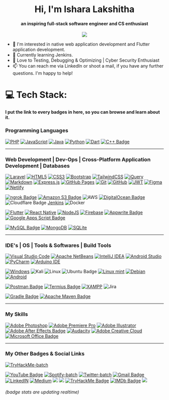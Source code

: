 <!-- -
isharax9/isharax9 is a ✨ special ✨ repository because its `README.md` (this file) appears on your GitHub profile.
You can click the Preview link to take a look at your changes.
- -->

<div align="center">
  <h1> Hi, I'm Ishara Lakshitha</h1>
  <h4 align="center">an inspiring full-stack software engineer and CS enthusiast</h4>
</div>

<div align="center">

[![](https://komarev.com/ghpvc/?username=isharax9&label=Github%20Profile%20Views&color=0080ff&style=for-the-badge)](https://github.com/isharax9)

</div>

- 👀 I'm interested in native web application development and Flutter application development. 
- 🌱 Currently learning Jenkins.
- 💞️ Love to Testing, Debugging & Optimizing | Cyber Security Enthusiast
- 📫 You can reach me via LinkedIn or shoot a mail, if you have any further questions. I'm happy to help!

<!-- 
[![Top Langs](https://github-readme-stats.vercel.app/api/top-langs/?username=isharax9&layout=compact&theme=dark)](https://github.com/isharax9) . [![GitHub Readme Streak Stats](https://github-readme-streak-stats.herokuapp.com/?user=isharax9&layout=compact&theme=dark)](https://github.com/isharax9) -->

<!-- <div align="center">


[![Repos Badge](https://badges.pufler.dev/repos/isharax9)](https://badges.pufler.dev) .
[![Commits Badge](https://badges.pufler.dev/commits/monthly/isharax9)](https://github.com/isharax9)
</div> -->


# 💻 Tech Stack:

 **I put the link to every badges in here, so you can browse and learn about it.**

### Programming Languages

[![PHP](https://img.shields.io/badge/php-%23777BB4.svg?style=for-the-badge&logo=php&logoColor=white)](https://www.php.net/)
[![JavaScript](https://img.shields.io/badge/javascript-%23323330.svg?style=for-the-badge&logo=javascript&logoColor=%23F7DF1E)](https://developer.mozilla.org/en-US/docs/Web/JavaScript)
[![Java](https://img.shields.io/badge/Java-ED8B00?style=for-the-badge&logo=openjdk&logoColor=white)](https://www.java.com/)
[![Python](https://img.shields.io/badge/python-3670A0?style=for-the-badge&logo=python&logoColor=ffdd54)](https://www.python.org/)
[![Dart](https://img.shields.io/badge/Dart-0175C2?style=for-the-badge&logo=dart&logoColor=white)](https://dart.dev/)
[![C++ Badge](https://img.shields.io/badge/C%2B%2B-00599C?logo=cplusplus&logoColor=fff&style=for-the-badge)](https://isocpp.org/)



---

### Web Development | Dev-Ops | Cross-Platform Application Development | Databases

[![Laravel](https://img.shields.io/badge/laravel-%23FF2D20.svg?style=for-the-badge&logo=laravel&logoColor=white)](https://laravel.com/)
[![HTML5](https://img.shields.io/badge/html5-%23E34F26.svg?style=for-the-badge&logo=html5&logoColor=white)](https://developer.mozilla.org/en-US/docs/Web/HTML)
[![CSS3](https://img.shields.io/badge/css3-%231572B6.svg?style=for-the-badge&logo=css3&logoColor=white)](https://www.w3.org/Style/CSS/)
[![Bootstrap](https://img.shields.io/badge/bootstrap-%23563D7C.svg?style=for-the-badge&logo=bootstrap&logoColor=white)](https://getbootstrap.com/)
[![TailwindCSS](https://img.shields.io/badge/tailwindcss-%2338B2AC.svg?style=for-the-badge&logo=tailwind-css&logoColor=white)](https://tailwindcss.com/)
[![jQuery](https://img.shields.io/badge/jQuery-0769AD?style=for-the-badge&logo=jquery&logoColor=white)](https://jquery.com/)
[![Markdown](https://img.shields.io/badge/Markdown-000000?style=for-the-badge&logo=markdown&logoColor=white)](https://daringfireball.net/projects/markdown/)
[![Express.js](https://img.shields.io/badge/express.js-%23404d59.svg?style=for-the-badge&logo=express&logoColor=%2361DAFB)](https://expressjs.com/)
[![GitHub Pages](https://img.shields.io/badge/github%20pages-121013?style=for-the-badge&logo=github&logoColor=white)](https://pages.github.com/)
[![Git](https://img.shields.io/badge/GIT-E44C30?style=for-the-badge&logo=git&logoColor=white)](https://git-scm.com/)
[![GitHub](https://img.shields.io/badge/GitHub-100000?style=for-the-badge&logo=github&logoColor=white)](https://github.com/)
[![JWT](https://img.shields.io/badge/JWT-black?style=for-the-badge&logo=JSON%20web%20tokens)](https://jwt.io/)
[![Figma](https://img.shields.io/badge/Figma-F24E1E?style=for-the-badge&logo=figma&logoColor=white)](https://www.figma.com/)
[![Netlify](https://img.shields.io/badge/netlify-%23000000?style=for-the-badge&logo=netlify&logoColor=#00C7B7)](https://www.netlify.com/)



[![ngrok Badge](https://img.shields.io/badge/ngrok-1F1E37?logo=ngrok&logoColor=fff&style=for-the-badge)](https://ngrok.com/)
[![Amazon S3 Badge](https://img.shields.io/badge/Amazon%20S3-569A31?logo=amazons3&logoColor=fff&style=for-the-badge)](https://aws.amazon.com/s3/)
![AWS](https://img.shields.io/badge/AWS-%23FF9900.svg?style=for-the-badge&logo=amazon-aws&logoColor=white)
[![DigitalOcean Badge](https://img.shields.io/badge/Digital_Ocean-0080FF?style=for-the-badge&logo=DigitalOcean&logoColor=white)](https://www.digitalocean.com/)
![Cloudflare Badge](https://img.shields.io/badge/Cloudflare-F38020?logo=cloudflare&logoColor=fff&style=for-the-badge)
[Jenkins](https://img.shields.io/badge/jenkins-%232C5263.svg?style=for-the-badge&logo=jenkins&logoColor=white)
![Docker](https://img.shields.io/badge/docker-%230db7ed.svg?style=for-the-badge&logo=docker&logoColor=white)



[![Flutter](https://img.shields.io/badge/Flutter-02569B?style=for-the-badge&logo=flutter&logoColor=white)](https://flutter.dev/)
[![React Native](https://img.shields.io/badge/React_Native-20232A?style=for-the-badge&logo=react&logoColor=61DAFB)](https://reactnative.dev/)
[![NodeJS](https://img.shields.io/badge/node.js-6DA55F?style=for-the-badge&logo=node.js&logoColor=white)](https://nodejs.org/)
[![Firebase](https://img.shields.io/badge/firebase-%23039BE5.svg?style=for-the-badge&logo=firebase)](https://firebase.google.com/)
[![Appwrite Badge](https://img.shields.io/badge/Appwrite-F02E65?logo=appwrite&logoColor=fff&style=for-the-badge)](https://appwrite.io/)
[![Google Apps Script Badge](https://img.shields.io/badge/Google%20Apps%20Script-4285F4?logo=googleappsscript&logoColor=fff&style=for-the-badge)](https://developers.google.com/apps-script/) 




[![MySQL Badge](https://img.shields.io/badge/MySQL-4479A1?logo=mysql&logoColor=fff&style=for-the-badge)](https://www.mysql.com/)
[![MongoDB](https://img.shields.io/badge/MongoDB-%234ea94b.svg?style=for-the-badge&logo=mongodb&logoColor=white)](https://www.mongodb.com/)
[![SQLite](https://img.shields.io/badge/SQLite-07405E?style=for-the-badge&logo=sqlite&logoColor=white)](https://www.sqlite.org/)




---


### IDE's | OS | Tools & Softwares | Build Tools 

[![Visual Studio Code](https://img.shields.io/badge/Visual_Studio_Code-0078D4?style=for-the-badge&logo=visual%20studio%20code&logoColor=white)](https://code.visualstudio.com/)
[![Apache NetBeans](https://img.shields.io/badge/apache%20netbeans-1B6AC6?style=for-the-badge&logo=apache%20netbeans%20IDE&logoColor=white)](https://netbeans.apache.org/)
[![IntelliJ IDEA](https://img.shields.io/badge/IntelliJ_IDEA-000000.svg?style=for-the-badge&logo=intellij-idea&logoColor=white)](https://www.jetbrains.com/idea/)
[![Android Studio](https://img.shields.io/badge/Android_Studio-3DDC84?style=for-the-badge&logo=android-studio&logoColor=white)](https://developer.android.com/studio)
[![PyCharm](https://img.shields.io/badge/PyCharm-000000.svg?style=for-the-badge&logo=PyCharm&logoColor=white)](https://www.jetbrains.com/pycharm/)
[![Arduino IDE](https://img.shields.io/badge/Arduino_IDE-00979D?style=for-the-badge&logo=arduino&logoColor=white)](https://www.arduino.cc/en/software)


[![Windows](https://img.shields.io/badge/Windows-0078D6?style=for-the-badge&logo=windows&logoColor=white)](https://www.microsoft.com/windows/)
![Kali](https://img.shields.io/badge/Kali-268BEE?style=for-the-badge&logo=kalilinux&logoColor=white)
![Linux](https://img.shields.io/badge/Linux-FCC624?style=for-the-badge&logo=linux&logoColor=black)
![Ubuntu Badge](https://img.shields.io/badge/Ubuntu-E95420?logo=ubuntu&logoColor=fff&style=for-the-badge)
[![Linux mint](https://img.shields.io/badge/Linux_Mint-87CF3E?style=for-the-badge&logo=linux-mint&logoColor=white)](https://linuxmint.com/)
[![Debian](https://img.shields.io/badge/Debian-A81D33?style=for-the-badge&logo=debian&logoColor=white)](https://www.debian.org/)
[![Android](https://img.shields.io/badge/Android-3DDC84?style=for-the-badge&logo=android&logoColor=white)](https://www.android.com/)


[![Postman Badge](https://img.shields.io/badge/Postman-FF6C37?logo=postman&logoColor=fff&style=for-the-badge)](https://www.postman.com/)
[![Termius Badge](https://img.shields.io/badge/Termius-000?logo=termius&logoColor=fff&style=for-the-badge)](https://termius.com/)
[![XAMPP](https://img.shields.io/badge/XAMPP-F37623?style=for-the-badge&logo=xampp&logoColor=white)](https://www.apachefriends.org/index.html)
![Jira](https://img.shields.io/badge/jira-%230A0FFF.svg?style=for-the-badge&logo=jira&logoColor=white)


[![Gradle Badge](https://img.shields.io/badge/Gradle-02303A?logo=gradle&logoColor=fff&style=for-the-badge)](https://gradle.org/)
[![Apache Maven Badge](https://img.shields.io/badge/Apache%20Maven-C71A36?logo=apachemaven&logoColor=fff&style=for-the-badge)](https://maven.apache.org/)




---


### My Skills 

[![Adobe Photoshop](https://img.shields.io/badge/Adobe%20Photoshop-31A8FF?style=for-the-badge&logo=Adobe%20Photoshop&logoColor=black)](https://www.adobe.com/products/photoshop.html)
[![Adobe Premiere Pro](https://img.shields.io/badge/Adobe%20Premiere%20Pro-9999FF?style=for-the-badge&logo=Adobe%20Premiere%20Pro&logoColor=white)](https://www.adobe.com/products/premiere.html)
[![Adobe Illustrator](https://img.shields.io/badge/Adobe%20Illustrator-FF9A00?style=for-the-badge&logo=adobe%20illustrator&logoColor=white)](https://www.adobe.com/products/illustrator.html)
[![Adobe After Effects Badge](https://img.shields.io/badge/Adobe%20After%20Effects-99F?logo=adobeaftereffects&logoColor=fff&style=for-the-badge)](https://www.adobe.com/products/aftereffects.html)
[![Audacity](https://img.shields.io/badge/Audacity-0000CC?style=for-the-badge&logo=audacity&logoColor=white)](https://www.audacityteam.org/)
[![Adobe Creative Cloud](https://img.shields.io/badge/Adobe%20Creative%20Cloud-DA1F26?logo=adobecreativecloud&logoColor=fff&style=for-the-badge)](https://www.adobe.com/creativecloud.html)
[![Microsoft Office Badge](https://img.shields.io/badge/Microsoft%20Office-D83B01?logo=microsoftoffice&logoColor=fff&style=for-the-badge)](https://www.microsoft.com/en-us/microsoft-365/get-started-with-office-2019)





---

### My Other Badges & Social Links


[![TryHackMe-batch](https://tryhackme-badges.s3.amazonaws.com/macknight141.png)](https://tryhackme.com/p/macknight141)


[![YouTube Badge](https://img.shields.io/badge/YouTube-F00?logo=youtube&logoColor=fff&style=for-the-badge)](https://www.youtube.com/@macstudyroom)
[![Spotify-batch](https://img.shields.io/badge/Spotify-1ED760?&style=for-the-badge&logo=spotify&logoColor=white)](https://open.spotify.com/user/aclfdgel1ubi2fmatnhfx2pix)
[![Twitter-batch](https://img.shields.io/badge/Twitter-1DA1F2?style=for-the-badge&logo=twitter&logoColor=white)](https://twitter.com/isharax9)
[![Gmail Badge](https://img.shields.io/badge/Gmail-EA4335?logo=gmail&logoColor=fff&style=for-the-badge)](mailto:isharax9@gmail.com)
[![LinkedIN](https://img.shields.io/badge/LinkedIn-0077B5?style=for-the-badge&logo=linkedin&logoColor=white)](https://www.linkedin.com/in/isharax9/)
[![Medium](https://img.shields.io/badge/Medium-12100E?style=for-the-badge&logo=medium&logoColor=white)](https://medium.com/@isharax9)
[![](https://img.shields.io/badge/Instagram-E4405F?style=for-the-badge&logo=instagram&logoColor=white)](https://www.instagram.com/mac_knight141/)
[![](https://img.shields.io/badge/Epic%20Games-313131?style=for-the-badge&logo=Epic%20Games&logoColor=white)](https://store.epicgames.com/en-US/u/23a6d56de1e54fb3b9dde49c08dd6417)
[![TryHackMe Badge](https://img.shields.io/badge/TryHackMe-212C42?logo=tryhackme&logoColor=fff&style=for-the-badge)](https://tryhackme.com/p/macknight141)
[![IMDb Badge](https://img.shields.io/badge/IMDb-F5C518?logo=imdb&logoColor=000&style=for-the-badge)](https://www.imdb.com/user/ur120548152/?ref_=nv_usr_prof_2)
[![](https://img.shields.io/badge/Buy_Me_A_Coffee-FFDD00?style=for-the-badge&logo=buy-me-a-coffee&logoColor=black)](https://www.buymeacoffee.com/macstudyroom)


###### (badge stats are updating realtime)
